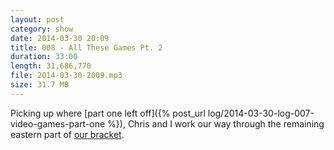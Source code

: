 ```yaml
---
layout: post
category: show
date: 2014-03-30 20:09
title: 008 - All These Games Pt. 2
duration: 33:00
length: 31,686,770
file: 2014-03-30-2009.mp3
size: 31.7 MB
---
```

Picking up where [part one left off]({% post_url log/2014-03-30-log-007-video-games-part-one %}), Chris and I work our way through the remaining eastern part of [our bracket](http://f.cl.ly/items/2k2X0X3H1g3o302y2H12/the-log-games-bracket.pdf).